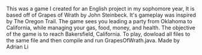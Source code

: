 This was a game I created for an English project in my sophomore year, It is based off of Grapes of Wrath by John Steinbeck. It's gameplay was inspired by The Oregon Trail. The game sees you leading a party from Oklahoma to California, while managing your gas, food, money, and health. The objective of the game is to reach Bakersfield, California. To play, dowload all files to the same file and then compile and run GrapesOfWrath.java. Made by Adrian Li
